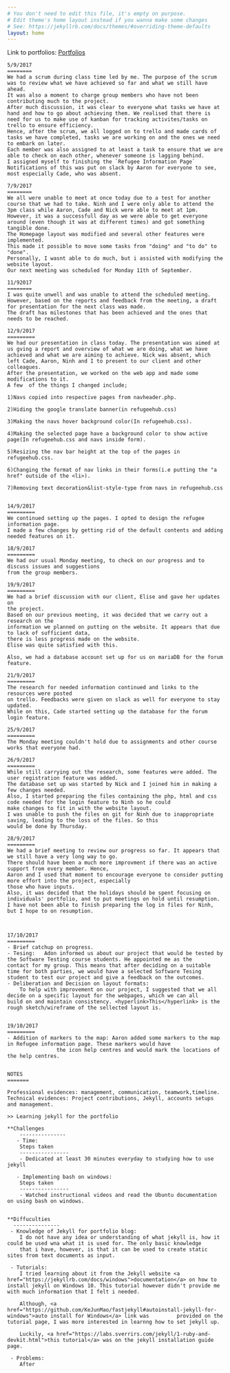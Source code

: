 ```yaml
---
# You don't need to edit this file, it's empty on purpose.
# Edit theme's home layout instead if you wanna make some changes
# See: https://jekyllrb.com/docs/themes/#overriding-theme-defaults
layout: home
---
```

Link to portfolios: <a href="https://olusinae.github.io/refugeehub/index.html">Portfolios</a>


	5/9/2017
	========
	We had a scrum during class time led by me. The purpose of the scrum was to review what we have achieved so far and what we still have ahead.
	It was also a moment to charge group members who have not been contributing much to the project.
	After much discussion, it was clear to everyone what tasks we have at hand and how to go about achieving them. We realised that there is need for us to make use of kanban for tracking activites/tasks on trello to ensure efficiency.
	Hence, after the scrum, we all logged on to trello and made cards of tasks we have completed, tasks we are working on and the ones we need to embark on later.
	Each member was also assigned to at least a task to ensure that we are able to check on each other, whenever someone is lagging behind.
	I assigned myself to finishing the `Refugee Information Page`
	Notifications of this was put on slack by Aaron for everyone to see, most especially Cade, who was absent.

	7/9/2017
	========
	We all were unable to meet at once today due to a test for another course that we had to take. Ninh and I were only able to attend the 3pm class while Aaron, Cade and Nick were able to meet at 1pm.
	However, it was a successfull day as we were able to get everyone around (even though it was at different times) and got something tangible done. 
	The Homepage layout was modified and several other features were implemented.
	This made it possible to move some tasks from "doing" and "to do" to "done".
	Personally, I wasnt able to do much, but i assisted with modifying the website layout.
	Our next meeting was scheduled for Monday 11th of September.

	11/92017
	========
	I was quite unwell and was unable to attend the scheduled meeting.
	However, based on the reports and feedback from the meeting, a draft for presentation for the next class was made.
	The draft has milestones that has been achieved and the ones that needs to be reached.

	12/9/2017
	=========
	We had our presentation in class today. The presentation was aimed at us gving a report and overview of what we are doing, what we have achieved and what we are aiming to achieve. Nick was absent, which left Cade, Aaron, Ninh and I to present to our client and other colleagues.
	After the presentation, we worked on the web app and made some modifications to it. 
	A few  of the things I changed include;

	1)Navs copied into respective pages from navheader.php.

	2)Hiding the google translate banner(in refugeehub.css)

	3)Making the navs hover background color(In refugeehub.css).

	4)Making the selected page have a background color to show active page(In refugeehub.css and navs inside form).

	5)Resizing the nav bar height at the top of the pages in refugeehub.css.

	6)Changing the format of nav links in their forms(i.e putting the "a href" outside of the <li>).

	7)Removing text decoration&list-style-type from navs in refugeehub.css


	14/9/2017
	=========
	We continued setting up the pages. I opted to design the refugee information page.
	I made a few changes by getting rid of the default contents and adding needed features on it.

	18/9/2017
	=========
	We had our usual Monday meeting, to check on our progress and to discuss issues and suggestions
	from the group members.

	19/9/2017
	=========
	We had a brief discussion with our client, Elise and gave her updates on
	the project.
	Based on our previous meeting, it was decided that we carry out a research on the
	information we planned on putting on the website. It appears that due to lack of sufficient data,
	there is less progress made on the website.
	Elise was quite satisfied with this.

	Also, we had a database account set up for us on mariaDB for the forum feature.

	21/9/2017
	=========
	The research for needed information continued and links to the resources were posted
	on trello. Feedbacks were given on slack as well for everyone to stay updated.
	While on this, Cade started setting up the database for the forum login feature.

	25/9/2017
	=========
	The Monday meeting couldn't hold due to assignments and other course works that everyone had.

	26/9/2017
	=========
	While still carrying out the research, some features were added. The user registration feature was added.
	The database set up was started by Nick and I joined him in making a few changes needed.
	Also, I started preparing the files containing the php, html and css code needed for the login feature to Ninh so he could
	make changes to fit in with the website layout. 
	I was unable to push the files on git for Ninh due to inappropriate saving, leading to the loss of the files. So this
	would be done by Thursday.

	28/9/2017
	=========
	We had a brief meeting to review our progress so far. It appears that we still have a very long way to go.
	There should have been a much more improvment if there was an active support from every member. Hence,
	Aaron and I used that moment to encourage everyone to consider putting more effort into the project, especially 
	those who have inputs.
	Also, it was decided that the holidays should be spent focusing on individuals' portfolio, and to put meetings on hold until resumption.
	I have not been able to finish preparing the log in files for Ninh, but I hope to on resumption.



	17/10/2017
	=========
	- Brief catchup on progress.
	- Tesing:	Adon informed us about our project that would be tested by the Software Testing course students. He appointed me as the 		contact for my group. This means that after deciding on a suitable time for both parties, we would have a selected Software Tesing 		student to test our project and give a feedback on the outcomes.
	- Deliberation and Decision on layout formats:
		To help with improvement on our project, I suggested that we all decide on a specific layout for the webpages, which we can all 	build on and maintain consistency. <hyperlink>This</hyperlink> is the rough sketch/wireframe of the sellected layout is.


	19/10/2017
	=========
	- Addition of markers to the map: Aaron added some markers to the map in Refugee information page. These markers would have
					the icon help centres and would mark the locations of the help centres.


	NOTES
	=======

	Professional evidences: management, communication, teamwork,timeline.
	Technical evidences: Project contributions, Jekyll, accounts setups and management.

	>> Learning jekyll for the portfolio

	**Challenges
		---------------
	   - Time:
		Steps taken
		----------------
		- Dedicated at least 30 minutes everyday to studying how to use jekyll
		
	   - Implementing bash on windows:
		Steps taken
		----------------
		- Watched instructional videos and read the Ubuntu documentation on using bash on windows.
	  

	**Diffuculties
	  ---------------
	 - Knowledge of Jekyll for portfolio blog:
		I do not have any idea or understanding of what jekyll is, how it could be used wna what it is used for. The only basic knowledge
		that i have, however, is that it can be used to create static sites from text documents as input.

	 - Tutorials:
		I tried learning about it from the Jekyll website <a href="https://jekyllrb.com/docs/windows">documentation</a> on how to 		install jekyll on Windows 10. This tutorial however didn't provide me with much information that I felt i needed.

		Although, <a href="https://github.com/KeJunMao/fastjekyll#autoinstall-jekyll-for-windows">auto install for Windows</a> link was 		provided on the tutorial page, I was more interested in learnng how to set jekyll up.

		Luckily, <a href="https://labs.sverrirs.com/jekyll/1-ruby-and-devkit.html">this tutorial</a> was on the jekyll installation guide page.

	 - Problems:
		After